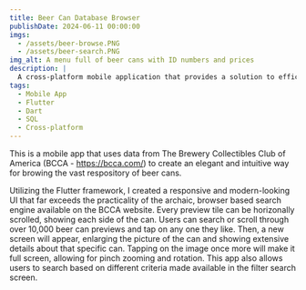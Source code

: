 ```yaml
---
title: Beer Can Database Browser
publishDate: 2024-06-11 00:00:00
imgs:
  - /assets/beer-browse.PNG
  - /assets/beer-search.PNG
img_alt: A menu full of beer cans with ID numbers and prices
description: |
  A cross-platform mobile application that provides a solution to efficient database searching
tags:
  - Mobile App
  - Flutter
  - Dart
  - SQL
  - Cross-platform
---
```


This is a mobile app that uses data from The Brewery Collectibles Club of America (BCCA - https://bcca.com/) to create an elegant and intuitive way for browing the vast respository of beer cans.

Utilizing the Flutter framework, I created a responsive and modern-looking UI that far exceeds the practicality of the archaic, browser based search engine available on the BCCA website. Every preview tile can be horizonally scrolled, showing each side of the can. Users can search or scroll through over 10,000 beer can previews and tap on any one they like. Then, a new screen will appear, enlarging the picture of the can and showing extensive details about that specific can. Tapping on the image once more will make it full screen, allowing for pinch zooming and rotation. This app also allows users to search based on different criteria made available in the filter search screen.